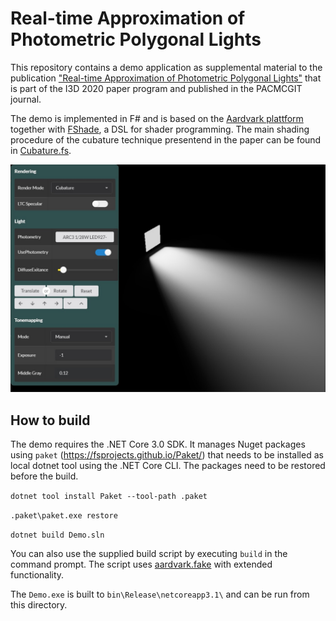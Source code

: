 # Real-time Approximation of Photometric Polygonal Lights

This repository contains a demo application as supplemental material to the publication ["Real-time Approximation of Photometric Polygonal Lights"](https://rtappl.vrvis.at/) that is part of the I3D 2020 paper program and published in the PACMCGIT journal.

The demo is implemented in F# and is based on the [Aardvark plattform](https://github.com/aardvark-platform) together with [FShade](https://www.fshade.org/), a DSL for shader programming. The main shading procedure of the cubature technique presentend in the paper can be found in [Cubature.fs](https://github.com/luithefirst/rtappl/blob/master/src/Cubature.fs#L95).

![Screenshot](screenshot.jpg)

## How to build

The demo requires the .NET Core 3.0 SDK. It manages Nuget packages using `paket` (https://fsprojects.github.io/Paket/) that needs to be installed as local dotnet tool using the .NET Core CLI. The packages need to be restored before the build.

`dotnet tool install Paket --tool-path .paket`

`.paket\paket.exe restore`

`dotnet build Demo.sln`

You can also use the supplied build script by executing `build` in the command prompt. The script uses [aardvark.fake](https://github.com/aardvark-platform/aardvark.fake) with extended functionality.

The `Demo.exe` is built to `bin\Release\netcoreapp3.1\` and can be run from this directory.
